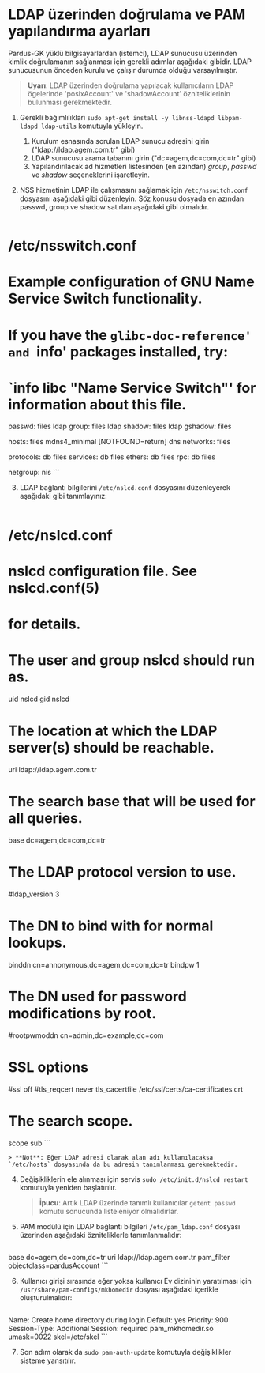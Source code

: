 # LDAP üzerinden doğrulama ve PAM yapılandırma ayarları

Pardus-GK yüklü bilgisayarlardan (istemci), LDAP sunucusu üzerinden kimlik doğrulamanın sağlanması için gerekli adımlar aşağıdaki gibidir.
LDAP sunucusunun önceden kurulu ve çalışır durumda olduğu varsayılmıştır.

> **Uyarı**: LDAP üzerinden doğrulama yapılacak kullanıcıların LDAP ögelerinde 'posixAccount' ve 'shadowAccount' özniteliklerinin bulunması gerekmektedir.

1. Gerekli bağımlılıkları `sudo apt-get install -y libnss-ldapd libpam-ldapd ldap-utils` komutuyla yükleyin.
    1. Kurulum esnasında sorulan LDAP sunucu adresini girin ("ldap://ldap.agem.com.tr" gibi)
    2. LDAP sunucusu arama tabanını girin ("dc=agem,dc=com,dc=tr" gibi)
    3. Yapılandırılacak ad hizmetleri listesinden (en azından) _group_, _passwd_ ve _shadow_ seçeneklerini işaretleyin.

2. NSS hizmetinin LDAP ile çalışmasını sağlamak için `/etc/nsswitch.conf` dosyasını aşağıdaki gibi düzenleyin. Söz konusu dosyada en azından passwd, group ve shadow satırları aşağıdaki gibi olmalıdır.

    ```apacheconf
# /etc/nsswitch.conf
#
# Example configuration of GNU Name Service Switch functionality.
# If you have the `glibc-doc-reference' and `info' packages installed, try:
# `info libc "Name Service Switch"' for information about this file.

passwd:         files ldap
group:          files ldap
shadow:         files ldap
gshadow:        files

hosts:          files mdns4_minimal [NOTFOUND=return] dns
networks:       files

protocols:      db files
services:       db files
ethers:         db files
rpc:            db files

netgroup:       nis
    ```

3. LDAP bağlantı bilgilerini `/etc/nslcd.conf` dosyasını düzenleyerek aşağıdaki gibi tanımlayınız:

    ```apacheconf
# /etc/nslcd.conf
# nslcd configuration file. See nslcd.conf(5)
# for details.

# The user and group nslcd should run as.
uid nslcd
gid nslcd

# The location at which the LDAP server(s) should be reachable.
uri ldap://ldap.agem.com.tr

# The search base that will be used for all queries.
base dc=agem,dc=com,dc=tr

# The LDAP protocol version to use.
#ldap_version 3

# The DN to bind with for normal lookups.
binddn cn=annonymous,dc=agem,dc=com,dc=tr
bindpw 1

# The DN used for password modifications by root.
#rootpwmoddn cn=admin,dc=example,dc=com

# SSL options
#ssl off
#tls_reqcert never
tls_cacertfile /etc/ssl/certs/ca-certificates.crt

# The search scope.
scope sub
    ```

    > **Not**: Eğer LDAP adresi olarak alan adı kullanılacaksa `/etc/hosts` dosyasında da bu adresin tanımlanması gerekmektedir.

4. Değişikliklerin ele alınması için servis `sudo /etc/init.d/nslcd restart` komutuyla yeniden başlatırılır.

    > **İpucu**: Artık LDAP üzerinde tanımlı kullanıcılar `getent passwd` komutu sonucunda listeleniyor olmalıdırlar.
    
5. PAM modülü için LDAP bağlantı bilgileri `/etc/pam_ldap.conf` dosyası üzerinden aşağıdaki özniteliklerle tanımlanmalıdır:

    ```apacheconf
base dc=agem,dc=com,dc=tr
uri ldap://ldap.agem.com.tr
pam_filter objectclass=pardusAccount
    ```
    
6. Kullanıcı girişi sırasında eğer yoksa kullanıcı Ev dizininin yaratılması için `/usr/share/pam-configs/mkhomedir` dosyası aşağıdaki içerikle oluşturulmalıdır:

    ```apacheconf
Name: Create home directory during login
Default: yes
Priority: 900
Session-Type: Additional
Session:
        required        pam_mkhomedir.so umask=0022 skel=/etc/skel
    ```

7. Son adım olarak da `sudo pam-auth-update` komutuyla değişiklikler sisteme yansıtılır.
